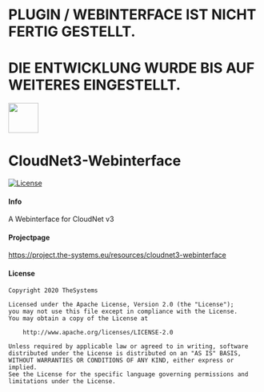 # PLUGIN / WEBINTERFACE IST NICHT FERTIG GESTELLT.
# DIE ENTWICKLUNG WURDE BIS AUF WEITERES EINGESTELLT.


<img src="https://the-systems.eu/images/favicons/apple-touch-icon.png" width="60px" />

# CloudNet3-Webinterface
[![License](https://img.shields.io/badge/License-Apache%202.0-blue.svg)](https://opensource.org/licenses/Apache-2.0)

#### Info

A Webinterface for CloudNet v3

#### Projectpage

https://project.the-systems.eu/resources/cloudnet3-webinterface

#### License

    Copyright 2020 TheSystems
    
    Licensed under the Apache License, Version 2.0 (the "License");
    you may not use this file except in compliance with the License.
    You may obtain a copy of the License at
    
        http://www.apache.org/licenses/LICENSE-2.0
    
    Unless required by applicable law or agreed to in writing, software
    distributed under the License is distributed on an "AS IS" BASIS,
    WITHOUT WARRANTIES OR CONDITIONS OF ANY KIND, either express or implied.
    See the License for the specific language governing permissions and
    limitations under the License.
   
